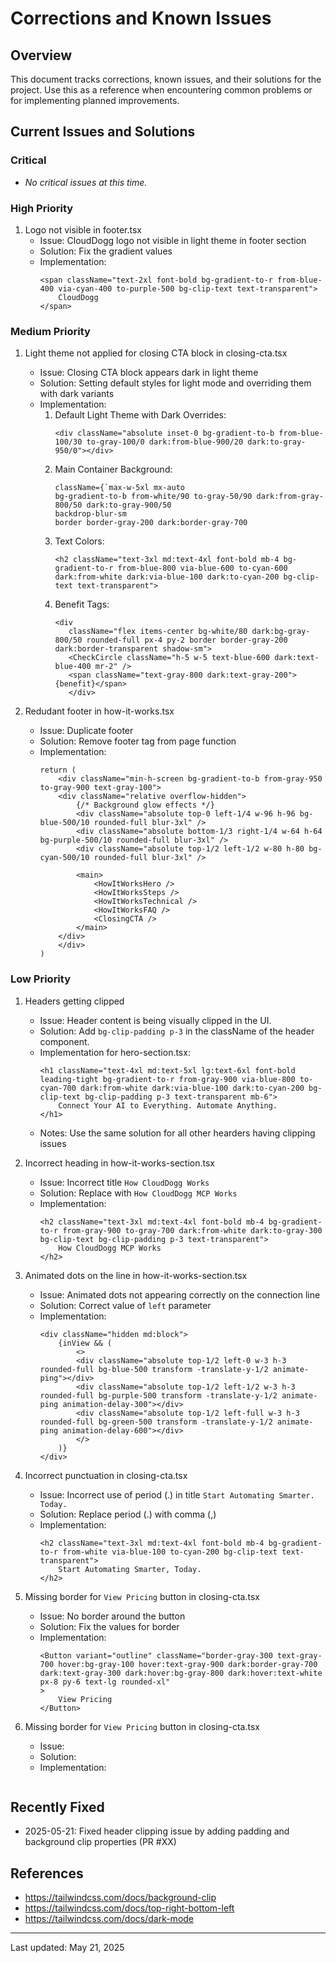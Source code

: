 # Corrections and Known Issues

## Overview
This document tracks corrections, known issues, and their solutions for the project. Use this as a reference when encountering common problems or for implementing planned improvements.

## Current Issues and Solutions

### Critical
- *No critical issues at this time.*

### High Priority
1. Logo not visible in footer.tsx
    - Issue: CloudDogg logo not visible in light theme in footer section
    - Solution: Fix the gradient values
    - Implementation:
        ```tsx
        <span className="text-2xl font-bold bg-gradient-to-r from-blue-400 via-cyan-400 to-purple-500 bg-clip-text text-transparent">
            CloudDogg
        </span>
        ```

### Medium Priority
1. Light theme not applied for closing CTA block in closing-cta.tsx
    - Issue: Closing CTA block appears dark in light theme 
    - Solution: Setting default styles for light mode and overriding them with dark variants
    - Implementation:
      1. Default Light Theme with Dark Overrides:
            ```tsx
            <div className="absolute inset-0 bg-gradient-to-b from-blue-100/30 to-gray-100/0 dark:from-blue-900/20 dark:to-gray-950/0"></div>
            ```
      2. Main Container Background:
            ```tsx
            className={`max-w-5xl mx-auto 
            bg-gradient-to-b from-white/90 to-gray-50/90 dark:from-gray-800/50 dark:to-gray-900/50
            backdrop-blur-sm 
            border border-gray-200 dark:border-gray-700
            ```
       3. Text Colors:
             ```tsx
             <h2 className="text-3xl md:text-4xl font-bold mb-4 bg-gradient-to-r from-blue-800 via-blue-600 to-cyan-600 dark:from-white dark:via-blue-100 dark:to-cyan-200 bg-clip-text text-transparent">
             ```
       4. Benefit Tags:
             ```tsx
             <div 
                className="flex items-center bg-white/80 dark:bg-gray-800/50 rounded-full px-4 py-2 border border-gray-200 dark:border-transparent shadow-sm">
                <CheckCircle className="h-5 w-5 text-blue-600 dark:text-blue-400 mr-2" />
                <span className="text-gray-800 dark:text-gray-200">{benefit}</span>
                </div>
             ```           

2. Redudant footer in how-it-works.tsx
    - Issue: Duplicate footer
    - Solution: Remove footer tag from page function
    - Implementation:
        ```tsx
        return (
            <div className="min-h-screen bg-gradient-to-b from-gray-950 to-gray-900 text-gray-100">
            <div className="relative overflow-hidden">
                {/* Background glow effects */}
                <div className="absolute top-0 left-1/4 w-96 h-96 bg-blue-500/10 rounded-full blur-3xl" />
                <div className="absolute bottom-1/3 right-1/4 w-64 h-64 bg-purple-500/10 rounded-full blur-3xl" />
                <div className="absolute top-1/2 left-1/2 w-80 h-80 bg-cyan-500/10 rounded-full blur-3xl" />

                <main>
                    <HowItWorksHero />
                    <HowItWorksSteps />
                    <HowItWorksTechnical />
                    <HowItWorksFAQ />
                    <ClosingCTA />
                </main>
            </div>
            </div>
        )
        ```                    

### Low Priority
1. Headers getting clipped
    - Issue: Header content is being visually clipped in the UI.
    - Solution: Add `bg-clip-padding p-3` in the className of the header component.
    - Implementation for hero-section.tsx:
        ```tsx
        <h1 className="text-4xl md:text-5xl lg:text-6xl font-bold leading-tight bg-gradient-to-r from-gray-900 via-blue-800 to-cyan-700 dark:from-white dark:via-blue-100 dark:to-cyan-200 bg-clip-text bg-clip-padding p-3 text-transparent mb-6">
            Connect Your AI to Everything. Automate Anything.
        </h1>
        ```
    - Notes: Use the same solution for all other hearders having clipping issues    

2. Incorrect heading in how-it-works-section.tsx
    - Issue: Incorrect title `How CloudDogg Works`
    - Solution: Replace with `How CloudDogg MCP Works`
    - Implementation:
        ```tsx
        <h2 className="text-3xl md:text-4xl font-bold mb-4 bg-gradient-to-r from-gray-900 to-gray-700 dark:from-white dark:to-gray-300 bg-clip-text bg-clip-padding p-3 text-transparent">
            How CloudDogg MCP Works
        </h2>
        ```   
3. Animated dots on the line in how-it-works-section.tsx
    - Issue: Animated dots not appearing correctly on the connection line
    - Solution: Correct value of `left` parameter
    - Implementation: 
        ```tsx
        <div className="hidden md:block">
            {inView && (
                <>
                <div className="absolute top-1/2 left-0 w-3 h-3 rounded-full bg-blue-500 transform -translate-y-1/2 animate-ping"></div>
                <div className="absolute top-1/2 left-1/2 w-3 h-3 rounded-full bg-purple-500 transform -translate-y-1/2 animate-ping animation-delay-300"></div>
                <div className="absolute top-1/2 left-full w-3 h-3 rounded-full bg-green-500 transform -translate-y-1/2 animate-ping animation-delay-600"></div>
                </>
            )}
        </div>
        ```                   

4. Incorrect punctuation in closing-cta.tsx
    - Issue: Incorrect use of period (.) in title `Start Automating Smarter. Today.`
    - Solution: Replace period (.) with comma (,)
    - Implementation:
        ```tsx
        <h2 className="text-3xl md:text-4xl font-bold mb-4 bg-gradient-to-r from-white via-blue-100 to-cyan-200 bg-clip-text text-transparent">
            Start Automating Smarter, Today.
        </h2>
        ```

5. Missing border for `View Pricing` button in closing-cta.tsx
    - Issue: No border around the button
    - Solution: Fix the values for border
    - Implementation:
        ```tsx
        <Button variant="outline" className="border-gray-300 text-gray-700 hover:bg-gray-100 hover:text-gray-900 dark:border-gray-700 dark:text-gray-300 dark:hover:bg-gray-800 dark:hover:text-white px-8 py-6 text-lg rounded-xl"
        >
            View Pricing
        </Button>
        ```

6. Missing border for `View Pricing` button in closing-cta.tsx
    - Issue:
    - Solution:
    - Implementation:
        ```tsx
        ```
        
      

## Recently Fixed
- 2025-05-21: Fixed header clipping issue by adding padding and background clip properties (PR #XX)

## References
- https://tailwindcss.com/docs/background-clip
- https://tailwindcss.com/docs/top-right-bottom-left
- https://tailwindcss.com/docs/dark-mode

---
Last updated: May 21, 2025